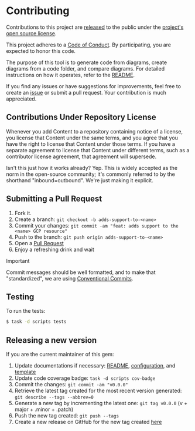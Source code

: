 <link rel="stylesheet" href="markdown-styles-list.css">

# Contributing

Contributions to this project are [released](#contributions-under-repository-license) to the public under the [project's open source license](LICENSE).

This project adheres to a [Code of Conduct][code-of-conduct]. By participating, you are expected to honor this code.

[code-of-conduct]: CODE_OF_CONDUCT.md

The purpose of this tool is to generate code from diagrams, create diagrams from a code folder, and compare diagrams. For detailed instructions on how it operates, refer to the [README](README.md).

If you find any issues or have suggestions for improvements, feel free to create an [issue][issues] or submit a pull request. Your contribution is much appreciated.

## Contributions Under Repository License

Whenever you add Content to a repository containing notice of a license, you license that Content under the same terms, and you agree that you have the right to license that Content under those terms. If you have a separate agreement to license that Content under different terms, such as a contributor license agreement, that agreement will supersede.

Isn't this just how it works already? Yep. This is widely accepted as the norm in the open-source community; it's commonly referred to by the shorthand "inbound=outbound". We're just making it explicit.

## Submitting a Pull Request

1. Fork it.
2. Create a branch: `git checkout -b adds-support-to-<name>`
3. Commit your changes: `git commit -am "feat: adds support to the <name> GCP resource"`
4. Push to the branch: `git push origin adds-support-to-<name>`
5. Open a [Pull Request][pull_request]
6. Enjoy a refreshing drink and wait

> [!IMPORTANT]
> Commit messages should be well formatted, and to make that "standardized", we are using [Conventional Commits](https://www.conventionalcommits.org).

## Testing

To run the tests:

```bash
$ task -d scripts tests
```

## Releasing a new version

If you are the current maintainer of this gem:

1. Update documentations if necessary: [README](README.md), [configuration](CONFIGURATION.md), and [template](TEMPLATE.md)
1. Update code coverage badge: `task -d scripts cov-badge`
1. Commit the changes: `git commit -am "v0.0.0"`
1. Retrieve the latest tag created for the most recent version generated: `git describe --tags --abbrev=0`
1. Generate a new tag by incrementing the latest one: `git tag v0.0.0` (v + major + .minor + .patch)
1. Push the new tag created: `git push --tags`
1. Create a new release on GitHub for the new tag created [here][release]

[issues]: https://github.com/joselitofilho/gcp-terraform-generator/issues
[pull_request]: https://github.com/joselitofilho/gcp-terraform-generator/pulls
[release]: https://github.com/joselitofilho/gcp-terraform-generator/releases/new